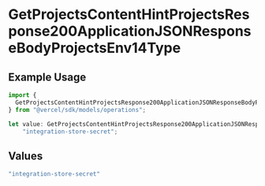 # GetProjectsContentHintProjectsResponse200ApplicationJSONResponseBodyProjectsEnv14Type

## Example Usage

```typescript
import {
  GetProjectsContentHintProjectsResponse200ApplicationJSONResponseBodyProjectsEnv14Type,
} from "@vercel/sdk/models/operations";

let value: GetProjectsContentHintProjectsResponse200ApplicationJSONResponseBodyProjectsEnv14Type =
    "integration-store-secret";
```

## Values

```typescript
"integration-store-secret"
```